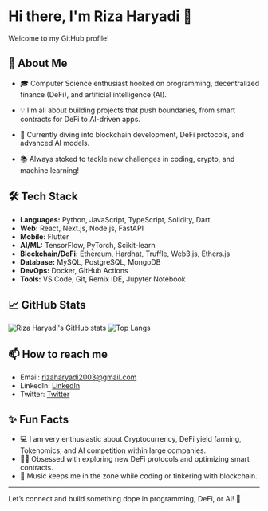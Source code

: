 # Hi there, I'm Riza Haryadi 👋

Welcome to my GitHub profile!

## 🚀 About Me

- 🎓  Computer Science enthusiast hooked on programming, decentralized finance (DeFi), and artificial intelligence (AI).
  
- 💡   I’m all about building projects that push boundaries, from smart contracts for DeFi to AI-driven apps.
  
- 🌱 Currently diving into blockchain development, DeFi protocols, and advanced AI models.
  
- 📚  Always stoked to tackle new challenges in coding, crypto, and machine learning!

## 🛠️ Tech Stack

- **Languages:** Python, JavaScript, TypeScript, Solidity, Dart
- **Web:** React, Next.js, Node.js, FastAPI
- **Mobile:** Flutter
- **AI/ML:** TensorFlow, PyTorch, Scikit-learn
- **Blockchain/DeFi:** Ethereum, Hardhat, Truffle, Web3.js, Ethers.js
- **Database:** MySQL, PostgreSQL, MongoDB
- **DevOps:** Docker, GitHub Actions
- **Tools:** VS Code, Git, Remix IDE, Jupyter Notebook

## 📈 GitHub Stats

![Riza Haryadi's GitHub stats](https://github-readme-stats.vercel.app/api?username=RizaHaryadi2003&show_icons=true&theme=radical)
![Top Langs](https://github-readme-stats.vercel.app/api/top-langs/?username=RizaHaryadi2003&layout=compact&theme=radical)

## 📫 How to reach me

- Email: rizaharyadi2003@gmail.com
- LinkedIn: [LinkedIn](https://www.linkedin.com/in/riza-haryadi)
- Twitter: [Twitter](https://twitter.com/rizaharyadi_)

## ✨ Fun Facts

- 💻 I am very enthusiastic about Cryptocurrency, DeFi yield farming, Tokenomics, and AI competition within large companies.
- 🧑‍💻 Obsessed with exploring new DeFi protocols and optimizing smart contracts.
- 🎵 Music keeps me in the zone while coding or tinkering with blockchain.
---

Let’s connect and build something dope in programming, DeFi, or AI! 🚀
